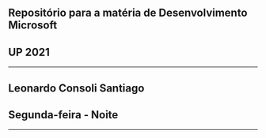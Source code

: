 ## Repositório para a matéria de Desenvolvimento Microsoft

## UP 2021
---
## Leonardo Consoli Santiago
## Segunda-feira - Noite
---